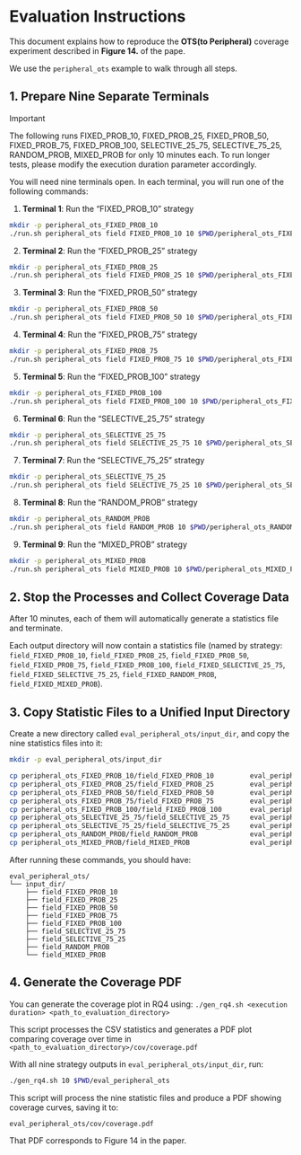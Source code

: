 # Evaluation Instructions
This document explains how to reproduce the **OTS(to Peripheral)** coverage experiment described in **Figure 14.** of the pape. 

We use the `peripheral_ots` example to walk through all steps.

## 1. Prepare Nine Separate Terminals
> [!IMPORTANT]
The following runs FIXED_PROB_10, FIXED_PROB_25, FIXED_PROB_50, FIXED_PROB_75, FIXED_PROB_100, SELECTIVE_25_75, SELECTIVE_75_25, RANDOM_PROB, MIXED_PROB for only 10 minutes each. To run longer tests, please modify the execution duration parameter accordingly.

You will need nine terminals open. In each terminal, you will run one of the following commands:

1. **Terminal 1**: Run the “FIXED_PROB_10” strategy
```bash
mkdir -p peripheral_ots_FIXED_PROB_10
./run.sh peripheral_ots field FIXED_PROB_10 10 $PWD/peripheral_ots_FIXED_PROB_10
```

2. **Terminal 2**: Run the “FIXED_PROB_25” strategy
```bash
mkdir -p peripheral_ots_FIXED_PROB_25
./run.sh peripheral_ots field FIXED_PROB_25 10 $PWD/peripheral_ots_FIXED_PROB_25
```

3. **Terminal 3**: Run the “FIXED_PROB_50” strategy
```bash
mkdir -p peripheral_ots_FIXED_PROB_50
./run.sh peripheral_ots field FIXED_PROB_50 10 $PWD/peripheral_ots_FIXED_PROB_50
```

4. **Terminal 4**: Run the “FIXED_PROB_75” strategy
```bash
mkdir -p peripheral_ots_FIXED_PROB_75
./run.sh peripheral_ots field FIXED_PROB_75 10 $PWD/peripheral_ots_FIXED_PROB_75
```

5. **Terminal 5**: Run the “FIXED_PROB_100” strategy
```bash
mkdir -p peripheral_ots_FIXED_PROB_100
./run.sh peripheral_ots field FIXED_PROB_100 10 $PWD/peripheral_ots_FIXED_PROB_100
```

6. **Terminal 6**: Run the “SELECTIVE_25_75” strategy
```bash
mkdir -p peripheral_ots_SELECTIVE_25_75
./run.sh peripheral_ots field SELECTIVE_25_75 10 $PWD/peripheral_ots_SELECTIVE_25_75
```

7. **Terminal 7**: Run the “SELECTIVE_75_25” strategy
```bash
mkdir -p peripheral_ots_SELECTIVE_75_25
./run.sh peripheral_ots field SELECTIVE_75_25 10 $PWD/peripheral_ots_SELECTIVE_75_25
```

8. **Terminal 8**: Run the “RANDOM_PROB” strategy
```bash
mkdir -p peripheral_ots_RANDOM_PROB
./run.sh peripheral_ots field RANDOM_PROB 10 $PWD/peripheral_ots_RANDOM_PROB
```

9. **Terminal 9**: Run the “MIXED_PROB” strategy
```bash
mkdir -p peripheral_ots_MIXED_PROB
./run.sh peripheral_ots field MIXED_PROB 10 $PWD/peripheral_ots_MIXED_PROB
```


## 2. Stop the Processes and Collect Coverage Data

After 10 minutes, each of them will automatically generate a statistics file and terminate.

Each output directory will now contain a statistics file (named by strategy: `field_FIXED_PROB_10`, `field_FIXED_PROB_25`, `field_FIXED_PROB_50`, `field_FIXED_PROB_75`, `field_FIXED_PROB_100`, `field_FIXED_SELECTIVE_25_75`, `field_FIXED_SELECTIVE_75_25`, `field_FIXED_RANDOM_PROB`, `field_FIXED_MIXED_PROB`).

## 3. Copy Statistic Files to a Unified Input Directory

Create a new directory called `eval_peripheral_ots/input_dir`, and copy the nine statistics files into it:

```bash
mkdir -p eval_peripheral_ots/input_dir

cp peripheral_ots_FIXED_PROB_10/field_FIXED_PROB_10         eval_peripheral_ots/input_dir
cp peripheral_ots_FIXED_PROB_25/field_FIXED_PROB_25         eval_peripheral_ots/input_dir
cp peripheral_ots_FIXED_PROB_50/field_FIXED_PROB_50         eval_peripheral_ots/input_dir
cp peripheral_ots_FIXED_PROB_75/field_FIXED_PROB_75         eval_peripheral_ots/input_dir
cp peripheral_ots_FIXED_PROB_100/field_FIXED_PROB_100       eval_peripheral_ots/input_dir
cp peripheral_ots_SELECTIVE_25_75/field_SELECTIVE_25_75     eval_peripheral_ots/input_dir
cp peripheral_ots_SELECTIVE_75_25/field_SELECTIVE_75_25     eval_peripheral_ots/input_dir
cp peripheral_ots_RANDOM_PROB/field_RANDOM_PROB             eval_peripheral_ots/input_dir
cp peripheral_ots_MIXED_PROB/field_MIXED_PROB               eval_peripheral_ots/input_dir

````

After running these commands, you should have:

```
eval_peripheral_ots/
└── input_dir/
    ├── field_FIXED_PROB_10
    ├── field_FIXED_PROB_25
    ├── field_FIXED_PROB_50
    ├── field_FIXED_PROB_75
    ├── field_FIXED_PROB_100
    ├── field_SELECTIVE_25_75
    ├── field_SELECTIVE_75_25
    ├── field_RANDOM_PROB 
    └── field_MIXED_PROB
```

## 4. Generate the Coverage PDF
You can generate the coverage plot in RQ4 using: `./gen_rq4.sh <execution duration> <path_to_evaluation_directory>`

This script processes the CSV statistics and generates a PDF plot comparing coverage over time in `<path_to_evaluation_directory>/cov/coverage.pdf`

With all nine strategy outputs in `eval_peripheral_ots/input_dir`, run:

```bash
./gen_rq4.sh 10 $PWD/eval_peripheral_ots
```

This script will process the nine statistic files and produce a PDF showing coverage curves, saving it to:

```
eval_peripheral_ots/cov/coverage.pdf
```

That PDF corresponds to Figure 14 in the paper.




